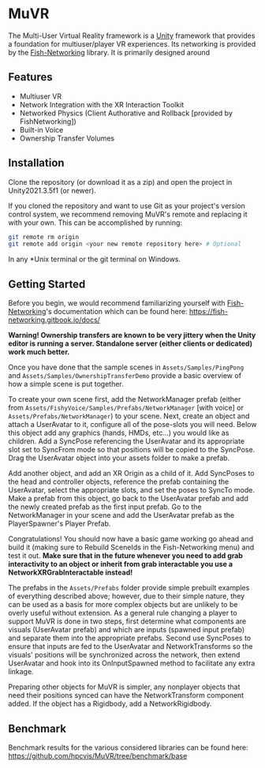 [Unity]: https://unity.com/
[Fish-Networking]: https://github.com/FirstGearGames/FishNet/

# MuVR

The Multi-User Virtual Reality framework is a [Unity] framework that provides a foundation for multiuser/player VR experiences. Its networking is provided by the [Fish-Networking] library. It is primarily designed around 

## Features

* Multiuser VR
* Network Integration with the XR Interaction Toolkit
* Networked Physics (Client Authorative and Rollback [provided by FishNetworking])
* Built-in Voice
* Ownership Transfer Volumes

## Installation

Clone the repository (or download it as a zip) and open the project in Unity2021.3.5f1 (or newer).

If you cloned the repository and want to use Git as your project's version control system, we recommend removing MuVR's remote and replacing it with your own. This can be accomplished by running:

```bash
git remote rm origin
git remote add origin <your new remote repository here> # Optional
```

In any *Unix terminal or the git terminal on Windows.

## Getting Started

Before you begin, we would recommend familiarizing yourself with [Fish-Networking]'s documentation which can be found here: https://fish-networking.gitbook.io/docs/

**Warning! Ownership transfers are known to be very jittery when the Unity editor is running a server. Standalone server (either clients or dedicated) work much better.**

Once you have done that the sample scenes in `Assets/Samples/PingPong` and `Assets/Samples/OwnershipTransferDemo` provide a basic overview of how a simple scene is put together.

To create your own scene first, add the NetworkManager prefab (either from `Assets/FishyVoice/Samples/Prefabs/NetworkManager` [with voice] or `Assets/Prefabs/NetworkManager`) to your scene. Next, create an object and attach a UserAvatar to it, configure all of the pose-slots you will need. Below this object add any graphics (hands, HMDs, etc...) you would like as children. Add a SyncPose referencing the UserAvatar and its appropriate slot set to SyncFrom mode so that positions will be copied to the SyncPose. Drag the UserAvatar object into your assets folder to make a prefab. 

Add another object, and add an XR Origin as a child of it. Add SyncPoses to the head and controller objects, reference the prefab containing the UserAvatar, select the appropriate slots, and set the poses to SyncTo mode. Make a prefab from this object, go back to the UserAvatar prefab and add the newly created prefab as the first input prefab. Go to the NetworkManager in your scene and add the UserAvatar prefab as the PlayerSpawner's Player Prefab.

Congratulations! You should now have a basic game working go ahead and build it (making sure to Rebuild SceneIds in the Fish-Networking menu) and test it out. **Make sure that in the future whenever you need to add grab interactivity to an object or inherit from grab interactable you use a NetworkXRGrabInteractable instead!**

The prefabs in the `Assets/Prefabs` folder provide simple prebuilt examples of everything described above; however, due to their simple nature, they can be used as a basis for more complex objects but are unlikely to be overly useful without extension. As a general rule changing a player to support MuVR is done in two steps, first determine what components are visuals (UserAvatar prefab) and which are inputs (spawned input prefab) and separate them into the appropriate prefabs. Second use SyncPoses to ensure that inputs are fed to the UserAvatar and NetworkTransforms so the visuals' positions will be synchronized across the network, then extend UserAvatar and hook into its OnInputSpawned method to facilitate any extra linkage.

Preparing other objects for MuVR is simpler, any nonplayer objects that need their positions synced can have the NetworkTransform component added. If the object has a Rigidbody, add a NetworkRigidbody.

## Benchmark

Benchmark results for the various considered libraries can be found here: https://github.com/hpcvis/MuVR/tree/benchmark/base
